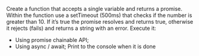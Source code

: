 Create a function that accepts a single variable and returns a promise.
Within the function use a setTimeout (500ms) that checks if the number is greater than 10.
If it’s true the promise resolves and returns true, otherwise it rejects (fails) and returns a string with an error.
Execute it:
  - Using promise chainable API;
  - Using async / await;
Print to the console when it is done
